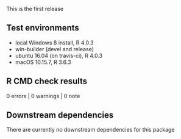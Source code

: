 This is the first release

## Test environments
* local Windows 8 install, R 4.0.3
* win-builder (devel and release)
* ubuntu 16.04 (on travis-ci), R 4.0.3
* macOS 10.15.7, R 3.6.3

## R CMD check results

0 errors | 0 warnings | 0 note

## Downstream dependencies

There are currently no downstream dependencies for this package
